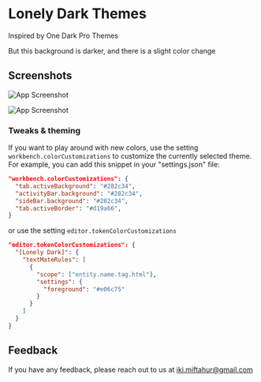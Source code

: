# Lonely Dark Themes

Inspired by One Dark Pro Themes

But this background is darker, and there is a slight color change

## Screenshots

![App Screenshot](https://cdn.jsdelivr.net/gh/zikrymiftahur/lonely-dark/screenshots/screenshot-1.png)

![App Screenshot](https://cdn.jsdelivr.net/gh/zikrymiftahur/lonely-dark/screenshots/screenshots-2.png)

### Tweaks & theming

If you want to play around with new colors, use the setting
`workbench.colorCustomizations` to customize the currently selected theme. For
example, you can add this snippet in your "settings.json" file:

```json
"workbench.colorCustomizations": {
  "tab.activeBackground": "#282c34",
  "activityBar.background": "#282c34",
  "sideBar.background": "#282c34",
  "tab.activeBorder": "#d19a66",
}
```

or use the setting `editor.tokenColorCustomizations`

```json
"editor.tokenColorCustomizations": {
  "[Lonely Dark]": {
    "textMateRules": [
      {
        "scope": ["entity.name.tag.html"],
        "settings": {
          "foreground": "#e06c75"
        }
      }
    ]
  }
}
```

## Feedback

If you have any feedback, please reach out to us at iki.miftahur@gmail.com
